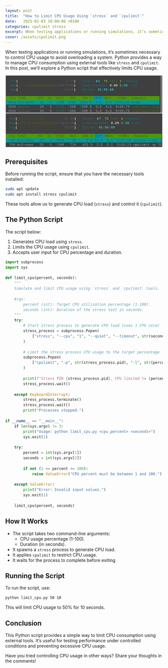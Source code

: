 ```yaml
---
layout: post
title:  "How to Limit CPU Usage Using `stress` and `cpulimit`"
date:   2025-02-03 10:00:00 +0100
categories: cpulimit stress
excerpt: When testing applications or running simulations, it’s sometimes necessary to control CPU usage to avoid overloading a system. Python provides a way to manage CPU consumption using external tools like `stress` and `cpulimit`. In this post, we’ll explore a Python script that effectively limits CPU usage.
cover: /assets/cpulimit.png
---
```


When testing applications or running simulations, it’s sometimes necessary to control CPU usage to avoid overloading a system. Python provides a way to manage CPU consumption using external tools like `stress` and `cpulimit`. In this post, we’ll explore a Python script that effectively limits CPU usage.

![](/assets/cpulimit.png)

## Prerequisites

Before running the script, ensure that you have the necessary tools installed:

```bash
sudo apt update
sudo apt install stress cpulimit
```

These tools allow us to generate CPU load (`stress`) and control it (`cpulimit`).

## The Python Script

The script below:

1. Generates CPU load using `stress`.
2. Limits the CPU usage using `cpulimit`.
3. Accepts user input for CPU percentage and duration.

```python
import subprocess
import sys

def limit_cpu(percent, seconds):
    """
    Simulate and limit CPU usage using `stress` and `cpulimit` tools.
    
    Args:
        percent (int): Target CPU utilization percentage (1-100).
        seconds (int): Duration of the stress test in seconds.
    """
    try:
        # Start stress process to generate CPU load (uses 1 CPU core)
        stress_process = subprocess.Popen(
            ["stress", "--cpu", "1", "--quiet", "--timeout", str(seconds)]
        )
        
        # Limit the stress process CPU usage to the target percentage
        subprocess.Popen(
            ["cpulimit", "-p", str(stress_process.pid), "-l", str(percent), "-i"]
        )
        
        print(f"Stress PID {stress_process.pid}, CPU limited to {percent}% for {seconds} seconds.")
        stress_process.wait()
        
    except KeyboardInterrupt:
        stress_process.terminate()
        stress_process.wait()
        print("Processes stopped.")

if __name__ == "__main__":
    if len(sys.argv) != 3:
        print("Usage: python limit_cpu.py <cpu_percent> <seconds>")
        sys.exit(1)
        
    try:
        percent = int(sys.argv[1])
        seconds = int(sys.argv[2])
        
        if not (1 <= percent <= 100):
            raise ValueError("CPU percent must be between 1 and 100.")
        
    except ValueError:
        print("Error: Invalid input values.")
        sys.exit(1)
        
    limit_cpu(percent, seconds)
```

## How It Works

- The script takes two command-line arguments:
  - CPU usage percentage (1-100).
  - Duration (in seconds).
- It spawns a `stress` process to generate CPU load.
- It applies `cpulimit` to restrict CPU usage.
- It waits for the process to complete before exiting.

## Running the Script

To run the script, use:

```bash
python limit_cpu.py 50 10
```

This will limit CPU usage to 50% for 10 seconds.

## Conclusion

This Python script provides a simple way to limit CPU consumption using external tools. It’s useful for testing performance under controlled conditions and preventing excessive CPU usage.

Have you tried controlling CPU usage in other ways? Share your thoughts in the comments!

